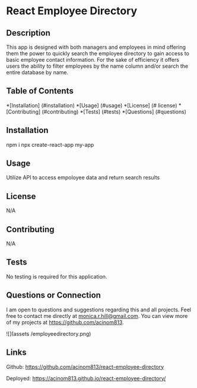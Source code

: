 # React Employee Directory

## Description

This app is designed with both managers and employees in mind offering them the power to quickly search the employee directory to gain access to basic employee contact information. For the sake of efficiency it offers users the ability to filter employees by the name column and/or search the entire database by name.



## Table of Contents
*[Installation] (#installation)
*[Usage] (#usage)
*[License] (# license)
*[Contributing] (#contributing)
*[Tests] (#tests)
*[Questions] (#questions)

## Installation
npm i
npx create-react-app my-app

## Usage
Utilize API to access empoloyee data and return search results

## License
N/A

## Contributing
N/A

## Tests
No testing is required for this application.

## Questions or Connection
I am open to questions and suggestions regarding this and all projects. Feel free to contact me directly at monica.r.hill@gmail.com. You can view more of my projects at https://github.com/acinom813. 




![](assets /employeedirectory.png)

## Links

Github: https://github.com/acinom813/react-employee-directory

Deployed: https://acinom813.github.io/react-employee-directory/